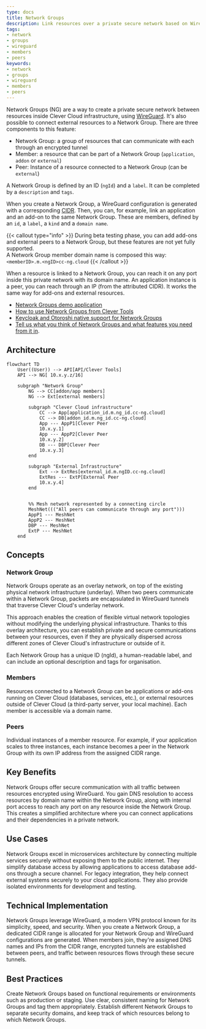 ```yaml
---
type: docs
title: Network Groups
description: Link resources over a private secure network based on WireGuard
tags:
- network
- groups
- wireguard
- members
- peers
keywords:
- network
- groups
- wireguard
- members
- peers
---
```


Network Groups (NG) are a way to create a private secure network between resources inside Clever Cloud infrastructure, using [WireGuard](https://www.wireguard.com/). It's also possible to connect external resources to a Network Group. There are three components to this feature:

* Network Group: a group of resources that can communicate with each through an encrypted tunnel
* Member: a resource that can be part of a Network Group (`application`, `addon` or `external`)
* Peer: Instance of a resource connected to a Network Group (can be `external`)

A Network Group is defined by an ID (`ngId`) and a `label`. It can be completed by a `description` and `tags`.

When you create a Network Group, a WireGuard configuration is generated with a corresponding [CIDR](https://en.wikipedia.org/wiki/Classless_Inter-Domain_Routing). Then, you can, for example, link an application and an add-on to the same Network Group. These are members, defined by an `id`, a `label`, a `kind` and a `domain name`.

{{< callout type="info" >}}
During beta testing phase, you can add add-ons and external peers to a Network Group, but these features are not yet fully supported. \
A Network Group member domain name is composed this way: `<memberID>.m.<ngID>cc-ng.cloud`
{{< /callout >}}

When a resource is linked to a Network Group, you can reach it on any port inside this private network with its domain name. An application instance is a peer, you can reach through an IP (from the attributed CIDR). It works the same way for add-ons and external resources.

- [Network Groups demo application](https://github.com/CleverCloud/network-groups-example)
- [How to use Network Groups from Clever Tools](/developers/doc/cli/network-groups/)
- [Keycloak and Otoroshi native support for Network Groups](/developers/api/v4/#network-groups)
- [Tell us what you think of Network Groups and what features you need from it in](https://github.com/CleverCloud/Community/discussions/categories/network-groups).

## Architecture

```mermaid
flowchart TD
    User((User)) --> API[API/Clever Tools]
    API --> NG[ 10.x.y.z/16]

    subgraph "Network Group"
        NG --> CC[addon/app members]
        NG --> Ext[external members]

        subgraph "Clever Cloud infrastructure"
            CC --> App[application_id.m.ng_id.cc-ng.cloud]
            CC --> DB[addon_id.m.ng_id.cc-ng.cloud]
            App --- AppP1[Clever Peer
            10.x.y.1]
            App --- AppP2[Clever Peer
            10.x.y.2]
            DB --- DBP[Clever Peer
            10.x.y.3]
        end

        subgraph "External Infrastructure"
            Ext --> ExtRes[external_id.m.ngID.cc-ng.cloud]
            ExtRes --- ExtP[External Peer
            10.x.y.4]
        end


        %% Mesh network represented by a connecting circle
        MeshNet((("All peers can communicate through any port")))
        AppP1 --- MeshNet
        AppP2 --- MeshNet
        DBP --- MeshNet
        ExtP --- MeshNet
    end
```

## Concepts

### Network Group
Network Groups operate as an overlay network, on top of the existing physical network infrastructure (underlay). When two peers communicate within a Network Group, packets are encapsulated in WireGuard tunnels that traverse Clever Cloud's underlay network.

This approach enables the creation of flexible virtual network topologies without modifying the underlying physical infrastructure. Thanks to this overlay architecture, you can establish private and secure communications between your resources, even if they are physically dispersed across different zones of Clever Cloud's infrastructure or outside of it.

Each Network Group has a unique ID (ngId), a human-readable label, and can include an optional description and tags for organisation.

### Members
Resources connected to a Network Group can be applications or add-ons running on Clever Cloud (databases, services, etc.), or external resources outside of Clever Cloud (a third-party server, your local machine). Each member is accessible via a domain name.

### Peers
Individual instances of a member resource. For example, if your application scales to three instances, each instance becomes a peer in the Network Group with its own IP address from the assigned CIDR range.

## Key Benefits
Network Groups offer secure communication with all traffic between resources encrypted using WireGuard. You gain DNS resolution to access resources by domain name within the Network Group, along with internal port access to reach any port on any resource inside the Network Group. This creates a simplified architecture where you can connect applications and their dependencies in a private network.

## Use Cases
Network Groups excel in microservices architecture by connecting multiple services securely without exposing them to the public internet. They simplify database access by allowing applications to access database add-ons through a secure channel. For legacy integration, they help connect external systems securely to your cloud applications. They also provide isolated environments for development and testing.

## Technical Implementation
Network Groups leverage WireGuard, a modern VPN protocol known for its simplicity, speed, and security. When you create a Network Group, a dedicated CIDR range is allocated for your Network Group and WireGuard configurations are generated. When members join, they're assigned DNS names and IPs from the CIDR range, encrypted tunnels are established between peers, and traffic between resources flows through these secure tunnels.

## Best Practices
Create Network Groups based on functional requirements or environments such as production or staging. Use clear, consistent naming for Network Groups and tag them appropriately. Establish different Network Groups to separate security domains, and keep track of which resources belong to which Network Groups.
